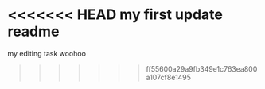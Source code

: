 <<<<<<< HEAD
my first update readme
=======
my editing task woohoo
>>>>>>> ff55600a29a9fb349e1c763ea800a107cf8e1495
